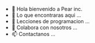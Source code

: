 - 👋 Hola bienvenido a Pear inc.
- 👀 Lo que encontraras aqui ...
- 🌱 Lecciones de programacion ...
- 💞️ Colabora con nosotros ...
- 📫 Contactanos ...

<!---
Pear inc. Una empresa colaborativa, anda que esperas Tenemos los repositorios de PANDA Os Disk, Pear editor , Pear drawing y muchos más
--->
